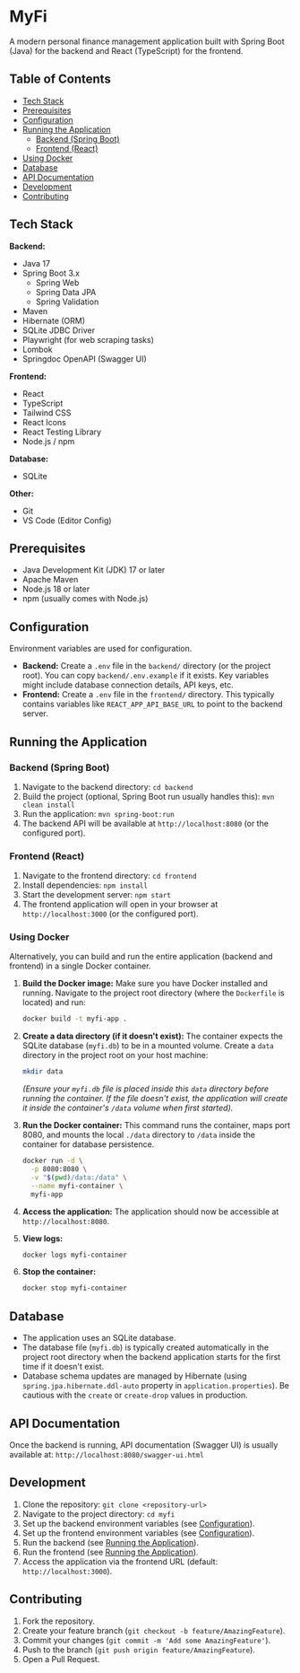 # MyFi

A modern personal finance management application built with Spring Boot (Java) for the backend and React (TypeScript) for the frontend.

## Table of Contents

- [Tech Stack](#tech-stack)
- [Prerequisites](#prerequisites)
- [Configuration](#configuration)
- [Running the Application](#running-the-application)
  - [Backend (Spring Boot)](#backend-spring-boot)
  - [Frontend (React)](#frontend-react)
- [Using Docker](#using-docker)
- [Database](#database)
- [API Documentation](#api-documentation)
- [Development](#development)
- [Contributing](#contributing)

## Tech Stack

**Backend:**
- Java 17
- Spring Boot 3.x
  - Spring Web
  - Spring Data JPA
  - Spring Validation
- Maven
- Hibernate (ORM)
- SQLite JDBC Driver
- Playwright (for web scraping tasks)
- Lombok
- Springdoc OpenAPI (Swagger UI)

**Frontend:**
- React
- TypeScript
- Tailwind CSS
- React Icons
- React Testing Library
- Node.js / npm

**Database:**
- SQLite

**Other:**
- Git
- VS Code (Editor Config)

## Prerequisites

- Java Development Kit (JDK) 17 or later
- Apache Maven
- Node.js 18 or later
- npm (usually comes with Node.js)

## Configuration

Environment variables are used for configuration.

- **Backend:** Create a `.env` file in the `backend/` directory (or the project root). You can copy `backend/.env.example` if it exists. Key variables might include database connection details, API keys, etc.
- **Frontend:** Create a `.env` file in the `frontend/` directory. This typically contains variables like `REACT_APP_API_BASE_URL` to point to the backend server.

## Running the Application

### Backend (Spring Boot)

1.  Navigate to the backend directory: `cd backend`
2.  Build the project (optional, Spring Boot run usually handles this): `mvn clean install`
3.  Run the application: `mvn spring-boot:run`
4.  The backend API will be available at `http://localhost:8080` (or the configured port).

### Frontend (React)

1.  Navigate to the frontend directory: `cd frontend`
2.  Install dependencies: `npm install`
3.  Start the development server: `npm start`
4.  The frontend application will open in your browser at `http://localhost:3000` (or the configured port).

### Using Docker

Alternatively, you can build and run the entire application (backend and frontend) in a single Docker container.

1.  **Build the Docker image:**
    Make sure you have Docker installed and running. Navigate to the project root directory (where the `Dockerfile` is located) and run:
    ```bash
    docker build -t myfi-app .
    ```

2.  **Create a data directory (if it doesn't exist):**
    The container expects the SQLite database (`myfi.db`) to be in a mounted volume. Create a `data` directory in the project root on your host machine:
    ```bash
    mkdir data
    ```
    *(Ensure your `myfi.db` file is placed inside this `data` directory before running the container. If the file doesn't exist, the application will create it inside the container's `/data` volume when first started).* 

3.  **Run the Docker container:**
    This command runs the container, maps port 8080, and mounts the local `./data` directory to `/data` inside the container for database persistence.
    ```bash
    docker run -d \
      -p 8080:8080 \
      -v "$(pwd)/data:/data" \
      --name myfi-container \
      myfi-app
    ```

4.  **Access the application:**
    The application should now be accessible at `http://localhost:8080`.

5.  **View logs:**
    ```bash
    docker logs myfi-container
    ```

6.  **Stop the container:**
    ```bash
    docker stop myfi-container
    ```

## Database

- The application uses an SQLite database.
- The database file (`myfi.db`) is typically created automatically in the project root directory when the backend application starts for the first time if it doesn't exist.
- Database schema updates are managed by Hibernate (using `spring.jpa.hibernate.ddl-auto` property in `application.properties`). Be cautious with the `create` or `create-drop` values in production.

## API Documentation

Once the backend is running, API documentation (Swagger UI) is usually available at:
`http://localhost:8080/swagger-ui.html`

## Development

1.  Clone the repository: `git clone <repository-url>`
2.  Navigate to the project directory: `cd myfi`
3.  Set up the backend environment variables (see [Configuration](#configuration)).
4.  Set up the frontend environment variables (see [Configuration](#configuration)).
5.  Run the backend (see [Running the Application](#running-the-application)).
6.  Run the frontend (see [Running the Application](#running-the-application)).
7.  Access the application via the frontend URL (default: `http://localhost:3000`).

## Contributing

1.  Fork the repository.
2.  Create your feature branch (`git checkout -b feature/AmazingFeature`).
3.  Commit your changes (`git commit -m 'Add some AmazingFeature'`).
4.  Push to the branch (`git push origin feature/AmazingFeature`).
5.  Open a Pull Request.
